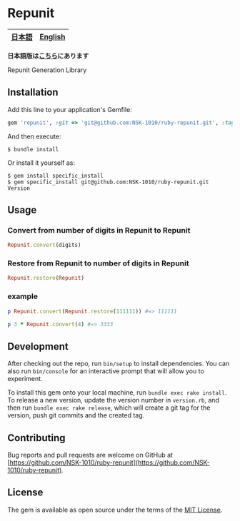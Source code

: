 # Repunit
<table>
<thead>
<tr>
<th style="text-align:center">
<a href="README_ja.md">日本語</a>
</th>
<th style="text-align:center">
<a href="README.md">English</a>
</th>
</tr>
</thead>
</table>

**日本語版は[こちら](./README_ja.md)にあります**

Repunit Generation Library

## Installation

Add this line to your application's Gemfile:

```ruby
gem 'repunit', :git => 'git@github.com:NSK-1010/ruby-repunit.git', :tag => 'Version'
```

And then execute:

    $ bundle install

Or install it yourself as:

    $ gem install specific_install
    $ gem specific_install git@github.com:NSK-1010/ruby-repunit.git Version

## Usage

### Convert from number of digits in Repunit to Repunit
```ruby
Repunit.convert(digits)
```
### Restore from Repunit to number of digits in Repunit
```ruby
Repunit.restore(Repunit)
```
### example
```ruby
p Repunit.convert(Repunit.restore(111111)) #=> 111111
```
```ruby
p 3 * Repunit.convert(4) #=> 3333
```

## Development

After checking out the repo, run `bin/setup` to install dependencies. You can also run `bin/console` for an interactive prompt that will allow you to experiment.

To install this gem onto your local machine, run `bundle exec rake install`. To release a new version, update the version number in `version.rb`, and then run `bundle exec rake release`, which will create a git tag for the version, push git commits and the created tag.

## Contributing

Bug reports and pull requests are welcome on GitHub at [https://github.com/NSK-1010/ruby-repunit](https://github.com/NSK-1010/ruby-repunit).

## License

The gem is available as open source under the terms of the [MIT License](https://opensource.org/licenses/MIT).
